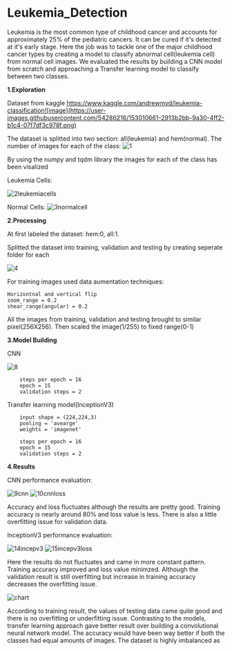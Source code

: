 # Leukemia_Detection
Leukemia is the most common type of childhood cancer and accounts for approximately 25% of the pediatric cancers. It can be cured if it's detected at it's early stage. Here the job was to tackle one of the major childhood cancer types by creating a model to classify abnormal cell(leukemia cell) from normal cell images. We evaluated the results by building a CNN model from scratch and approaching a Transfer learning model to classify between two classes.

**1.Exploration**

Dataset from kaggle https://www.kaggle.com/andrewmvd/leukemia-classification![image](https://user-images.githubusercontent.com/54286216/153010661-2913b2bb-9a30-4ff2-b1c4-07f7df3c978f.png)

The dataset is splitted into two section: all(leukemia) and hem(normal). The number of images for each of the class:
![1](https://user-images.githubusercontent.com/54286216/153012046-8bf77022-2d20-42c6-a648-a49856f867c8.JPG)

By using the numpy and tqdm library the images for each of the class has been visalized

Leukemia Cells:

![2leukemiacells](https://user-images.githubusercontent.com/54286216/153012664-c6931add-0ba5-44f0-8e0a-2aa972981ef0.JPG)


Normal Cells:
![3normalcell](https://user-images.githubusercontent.com/54286216/153012727-f67fbbe5-7791-4916-aba3-21c84129a5aa.JPG)


**2.Processing**

At first labeled the dataset: hem:0, all:1.

Splitted the dataset into training, validation and testing by creating seperate folder for each

![4](https://user-images.githubusercontent.com/54286216/153013313-39d43086-8bc6-4ef3-a476-c2da821d0140.JPG)

For training images used data aumentation techniques:
    
    Horizontnal and vertical flip
    zoom_range = 0.2
    shear_range(angular) = 0.2

All the images from training, validation and testing brought to similar pixel(256X256). Then scaled the image(1/255) to fixed range(0-1)


**3.Model Building**

CNN

![8](https://user-images.githubusercontent.com/54286216/153032622-45b0fbd4-87b2-4ace-b7b1-c3bf050caf8c.JPG)

        steps per epoch = 16
        epoch = 15
        validation steps = 2

Transfer learning model(InceptionV3)
        
        input shape = (224,224,3)
        pooling = 'avearge'
        weights = 'imagenet'
        
        steps per epoch = 16
        epoch = 15
        validation steps = 2


**4.Results**

CNN performance evaluation:

![9cnn](https://user-images.githubusercontent.com/54286216/153034361-31fe2b4a-92a0-4cd1-b960-d525668c1724.JPG)
![10cnnloss](https://user-images.githubusercontent.com/54286216/153034479-20bf4b9b-7aea-47cf-b8a6-f1dabb00c342.JPG)

Accuracy and loss fluctuates although the results are pretty good. Training accuracy is nearly around 80% and loss value is less. There is also a little overfitting issue for validation data.

InceptionV3 performance evaluation:

![14incepv3](https://user-images.githubusercontent.com/54286216/153035180-318f058a-aac3-48b4-8e74-c62cc92fd802.JPG)
![15incepv3loss](https://user-images.githubusercontent.com/54286216/153035202-1480545e-244a-40cf-8e0b-ae25ca9fb35f.JPG)


Here the results do not fluctuates and came in more constant pattern. Training accuracy improved and loss value minimzed. Although the validation result is still overfitting but increase in training accuracy decreases the overfitting issue.

![chart](https://user-images.githubusercontent.com/54286216/153037155-0f5d47a5-9245-40f8-a47d-bc4c76ccad20.jpg)

According to training result, the values of testing data came quite good and there is no overfitting or underfitting issue. Contrasting to the models, transfer learning approach gave better result over building a convolutional neural network model. The accuracy would have been way better if both the classes had equal amounts of images. The dataset is highly imbalanced as
